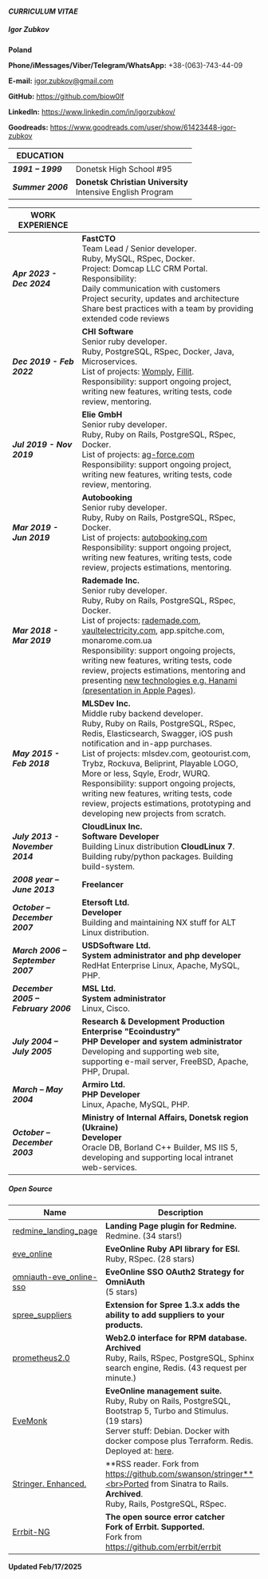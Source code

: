 #### *CURRICULUM VITAE*

##### *Igor Zubkov*

**Poland**

**Phone/iMessages/Viber/Telegram/WhatsApp:** +38-(063)-743-44-09

**E-mail:** igor.zubkov@gmail.com

**GitHub:** https://github.com/biow0lf

**LinkedIn:** https://www.linkedin.com/in/igorzubkov/

**Goodreads:** https://www.goodreads.com/user/show/61423448-igor-zubkov

| EDUCATION         |                                                                    |
|-------------------|--------------------------------------------------------------------|
| **_1991 – 1999_** | Donetsk High School #95                                            |
| **_Summer 2006_** | **Donetsk Christian University**<br>Intensive English Program      |

| WORK EXPERIENCE                     |                                                                                                                                                                                                                                                                                                                                                                                                                                                                                                                                                                            |
|-------------------------------------|----------------------------------------------------------------------------------------------------------------------------------------------------------------------------------------------------------------------------------------------------------------------------------------------------------------------------------------------------------------------------------------------------------------------------------------------------------------------------------------------------------------------------------------------------------------------------|
| **_Apr 2023 - Dec 2024_**           | **FastCTO**<br>Team Lead / Senior developer.<br>Ruby, MySQL, RSpec, Docker.<br>Project: Domcap LLC CRM Portal.<br>Responsibility:<br>Daily communication with customers<br>Project security, updates and architecture<br>Share best practices with a team by providing extended code reviews<br>                                                                                                                                                                                                                                                                           |
| **_Dec 2019 - Feb 2022_**           | **CHI Software**<br>Senior ruby developer.<br>Ruby, PostgreSQL, RSpec, Docker, Java, Microservices.<br>List of projects: <a href="https://www.womply.com">Womply</a>, <a href="https://fillit.com">Fillit</a>. <br>Responsibility: support ongoing project, writing new features, writing tests, code review, mentoring.                                                                                                                                                                                                                                                   |
| **_Jul 2019 - Nov 2019_**           | **Elie GmbH**<br>Senior ruby developer.<br>Ruby, Ruby on Rails, PostgreSQL, RSpec, Docker.<br>List of projects: <a href="https://ag-force.com">ag-force.com</a><br>Responsibility: support ongoing project, writing new features, writing tests, code review, mentoring.                                                                                                                                                                                                                                                                                                   |
| **_Mar 2019 - Jun 2019_**           | **Autobooking**<br>Senior ruby developer.<br>Ruby, Ruby on Rails, PostgreSQL, RSpec, Docker.<br>List of projects: <a href="https://autobooking.com/">autobooking.com</a><br>Responsibility: support ongoing project, writing new features, writing tests, code review, projects estimations, mentoring.                                                                                                                                                                                                                                                                    |
| **_Mar 2018 - Mar 2019_**           | **Rademade Inc.**<br>Senior ruby developer.<br>Ruby, Ruby on Rails, PostgreSQL, RSpec, Docker.<br>List of projects: <a href="https://rademade.com/">rademade.com</a>, <a href="https://www.vaultelectricity.com">vaultelectricity.com</a>, app.spitche.com, monarome.com.ua<br>Responsibility: support ongoing projects, writing new features, writing tests, code review, projects estimations, mentoring and presenting <a href="https://github.com/biow0lf/hanami_blog_workshop/blob/master/hanami.key">new technologies e.g. Hanami (presentation in Apple Pages)</a>. |
| **_May 2015 - Feb 2018_**           | **MLSDev Inc.**<br>Middle ruby backend developer.<br>Ruby, Ruby on Rails, PostgreSQL, RSpec, Redis, Elasticsearch, Swagger, iOS push notification and in-app purchases.<br>List of projects: mlsdev.com, geotourist.com, Trybz, Rockuva, Beliprint, Playable LOGO, More or less, Sqyle, Erodr, WURQ.<br>Responsibility: support ongoing projects, writing new features, writing tests, code review, projects estimations, prototyping and developing new projects from scratch.                                                                                            |
| **_July 2013 - November 2014_**     | **CloudLinux Inc.**<br>**Software Developer**<br>Building Linux distribution **CloudLinux 7**. Building ruby/python packages. Building build-system.                                                                                                                                                                                                                                                                                                                                                                                                                       |
| **_2008 year – June 2013_**         | **Freelancer**                                                                                                                                                                                                                                                                                                                                                                                                                                                                                                                                                             |
| **_October – December 2007_**       | **Etersoft Ltd.**<br>**Developer**<br>Building and maintaining NX stuff for ALT Linux distribution.                                                                                                                                                                                                                                                                                                                                                                                                                                                                        |
| **_March 2006 – September 2007_**   | **USDSoftware Ltd.**<br>**System administrator and php developer**<br>RedHat Enterprise Linux, Apache, MySQL, PHP.                                                                                                                                                                                                                                                                                                                                                                                                                                                         |
| **_December 2005 – February 2006_** | **MSL Ltd.**<br>**System administrator**<br>Linux, Cisco.                                                                                                                                                                                                                                                                                                                                                                                                                                                                                                                  |
| **_July 2004 – July 2005_**         | **Research & Development Production Enterprise "Ecoindustry"**<br>**PHP Developer and system administrator**<br>Developing and supporting web site, supporting e-mail server, FreeBSD, Apache, PHP, Drupal.                                                                                                                                                                                                                                                                                                                                                                |
| **_March – May 2004_**              | **Armiro Ltd.**<br>**PHP Developer**<br>Linux, Apache, MySQL, PHP.                                                                                                                                                                                                                                                                                                                                                                                                                                                                                                         |
| **_October – December 2003_**       | **Ministry of Internal Affairs, Donetsk region (Ukraine)**<br>**Developer**<br>Oracle DB, Borland C++ Builder, MS IIS 5, developing and supporting local intranet web-services.                                                                                                                                                                                                                                                                                                                                                                                            |

##### Open Source

| Name                                                                                     | Description                                                                                                                                                                                                                                               |
|------------------------------------------------------------------------------------------|-----------------------------------------------------------------------------------------------------------------------------------------------------------------------------------------------------------------------------------------------------------|
| <a href="https://github.com/biow0lf/redmine_landing_page">redmine_landing_page<a>        | **Landing Page plugin for Redmine.**<br>Redmine. (34 stars!)                                                                                                                                                                                              |
| <a href="https://github.com/evemonk/eve_online">eve_online</a>                           | **EveOnline Ruby API library for ESI.**<br>Ruby, RSpec. (28 stars)                                                                                                                                                                                        |
| <a href="https://github.com/evemonk/omniauth-eve_online-sso">omniauth-eve_online-sso</a> | **EveOnline SSO OAuth2 Strategy for OmniAuth**<br> (5 stars)                                                                                                                                                                                              |
| <a href="https://github.com/biow0lf/spree_suppliers">spree_suppliers</a>                 | **Extension for Spree 1.3.x adds the ability to add suppliers to your products.**                                                                                                                                                                         |
| <a href="https://github.com/biow0lf/prometheus2.0">prometheus2.0</a>                     | **Web2.0 interface for RPM database.** **Archived**<br>Ruby, Rails, RSpec, PostgreSQL, Sphinx search engine, Redis. (43 request per minute.)                                                                                                              |
| <a href="https://github.com/evemonk/evemonk">EveMonk</a>                                 | **EveOnline management suite.**<br>Ruby, Ruby on Rails, PostgreSQL, Bootstrap 5, Turbo and Stimulus.<br> (19 stars) <br> Server stuff: Debian. Docker with docker compose plus Terraform. Redis.<br> Deployed at: <a href="https://evemonk.com/">here</a>.|
| <a href="https://github.com/biow0lf/stringer">Stringer. Enhanced.</a>                    | **RSS reader. Fork from https://github.com/swanson/stringer**<br>Ported from Sinatra to Rails. **Archived**.<br>Ruby, Rails, PostgreSQL, RSpec.                                                                                                           |
| <a href="https://github.com/errbit-ng/errbit-ng">Errbit-NG</a>                           | **The open source error catcher<br>Fork of Errbit. Supported.**<br>Fork from https://github.com/errbit/errbit                                                                                                                                             |

**Updated Feb/17/2025**
